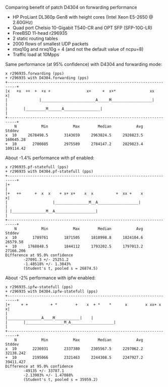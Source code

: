 Comparing benefit of patch D4304 on forwarding performance
  - HP ProLiant DL360p Gen8 with height cores (Intel Xeon E5-2650 @ 2.60GHz)
  - Quad port Chelsio 10-Gigabit T540-CR and OPT SFP (SFP-10G-LR)
  - FreeBSD 11-head r296935
  - 2 static routing tables
  - 2000 flows of smallest UDP packets
  - ntxq10g and nrxq10g = 4 (and not the default value of ncpu=8)
  - Traffic load at 10Mpps

Same performance (at 95% confidence) with D4304 and forwarding mode:
```
x r296935.forwarding (pps)
+ r296935 with D4304.forwarding (pps)
+--------------------------------------------------------------------------+
|x   +x  ++  +  +x +                x+     +  x+*               xx        x|
|              |________________________A_____M__________________|         |
|       |_________M______A________________|                                |
+--------------------------------------------------------------------------+
    N           Min           Max        Median           Avg        Stddev
x  10     2678498.5       3143659     2963824.5     2928823.5     160645.28
+  10       2700885       2975589     2784147.2     2829823.4     109114.42

```

About -1.4% performance with pf enabled:
```
x r296935.pf-statefull (pps)
+ r296935 with D4304.pf-statefull (pps)
+--------------------------------------------------------------------------+
|+                                                                         |
|+   ++      +  x  x    + x+ x+    x  x          +  xx +    x             x|
|                    |_______________M__A__________________|               |
| |_______________M__A__________________|                                  |
+--------------------------------------------------------------------------+
    N           Min           Max        Median           Avg        Stddev
x  10       1789761       1871505     1818998.8     1824104.6      26579.58
+  10     1768848.5       1844112     1793202.5     1797013.2     27166.206
Difference at 95.0% confidence
        -27091.3 +/- 25251.2
        -1.48518% +/- 1.3843%
        (Student's t, pooled s = 26874.5)
```

About -2% performance with ipfw enabled:
```
x r296935.ipfw-statefull (pps)
+ r296935 with D4304.ipfw-statefull (pps)
+--------------------------------------------------------------------------+
|+     + +          + *        +    x  + *    *      x        x xx+ x     x|
|                                    |_______________A____M___________|    |
|       |_________________M_A___________________|                          |
+--------------------------------------------------------------------------+
    N           Min           Max        Median           Avg        Stddev
x  10       2236931       2337380     2305567.5     2297062.2     32138.242
+  10       2195066       2321463     2244308.5     2247927.2     39411.427
Difference at 95.0% confidence
        -49135 +/- 33787.1
        -2.13903% +/- 1.47088%
        (Student's t, pooled s = 35959.2)
```
